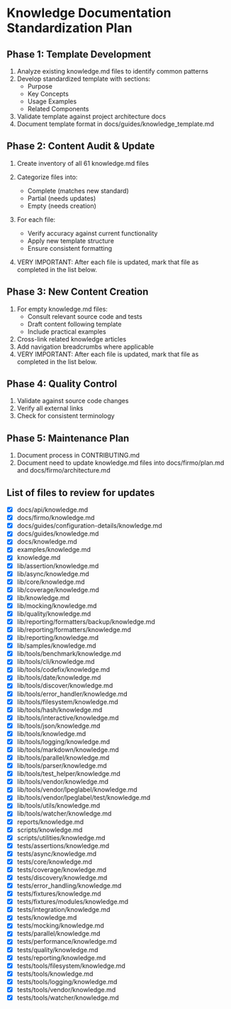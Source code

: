 # Knowledge Documentation Standardization Plan

## Phase 1: Template Development

1. Analyze existing knowledge.md files to identify common patterns
2. Develop standardized template with sections:
   - Purpose
   - Key Concepts
   - Usage Examples
   - Related Components
3. Validate template against project architecture docs
4. Document template format in docs/guides/knowledge_template.md

## Phase 2: Content Audit & Update

1. Create inventory of all 61 knowledge.md files
2. Categorize files into:
   - Complete (matches new standard)
   - Partial (needs updates)
   - Empty (needs creation)
3. For each file:

   - Verify accuracy against current functionality
   - Apply new template structure
   - Ensure consistent formatting

4. VERY IMPORTANT: After each file is updated, mark that file as completed in the list below.

## Phase 3: New Content Creation

1. For empty knowledge.md files:
   - Consult relevant source code and tests
   - Draft content following template
   - Include practical examples
2. Cross-link related knowledge articles
3. Add navigation breadcrumbs where applicable
4. VERY IMPORTANT: After each file is updated, mark that file as completed in the list below.

## Phase 4: Quality Control

1. Validate against source code changes
2. Verify all external links
3. Check for consistent terminology

## Phase 5: Maintenance Plan

1. Document process in CONTRIBUTING.md
2. Document need to update knowledge.md files into docs/firmo/plan.md and docs/firmo/architecture.md

## List of files to review for updates

- [x] docs/api/knowledge.md
- [x] docs/firmo/knowledge.md
- [x] docs/guides/configuration-details/knowledge.md
- [x] docs/guides/knowledge.md
- [x] docs/knowledge.md
- [x] examples/knowledge.md
- [x] knowledge.md
- [x] lib/assertion/knowledge.md
- [x] lib/async/knowledge.md
- [x] lib/core/knowledge.md
- [x] lib/coverage/knowledge.md
- [x] lib/knowledge.md
- [x] lib/mocking/knowledge.md
- [x] lib/quality/knowledge.md
- [x] lib/reporting/formatters/backup/knowledge.md
- [x] lib/reporting/formatters/knowledge.md
- [x] lib/reporting/knowledge.md
- [x] lib/samples/knowledge.md
- [x] lib/tools/benchmark/knowledge.md
- [x] lib/tools/cli/knowledge.md
- [x] lib/tools/codefix/knowledge.md
- [x] lib/tools/date/knowledge.md
- [x] lib/tools/discover/knowledge.md
- [x] lib/tools/error_handler/knowledge.md
- [x] lib/tools/filesystem/knowledge.md
- [x] lib/tools/hash/knowledge.md
- [x] lib/tools/interactive/knowledge.md
- [x] lib/tools/json/knowledge.md
- [x] lib/tools/knowledge.md
- [x] lib/tools/logging/knowledge.md
- [x] lib/tools/markdown/knowledge.md
- [x] lib/tools/parallel/knowledge.md
- [x] lib/tools/parser/knowledge.md
- [x] lib/tools/test_helper/knowledge.md
- [x] lib/tools/vendor/knowledge.md
- [x] lib/tools/vendor/lpeglabel/knowledge.md
- [x] lib/tools/vendor/lpeglabel/test/knowledge.md
- [x] lib/tools/utils/knowledge.md
- [x] lib/tools/watcher/knowledge.md
- [x] reports/knowledge.md
- [x] scripts/knowledge.md
- [x] scripts/utilities/knowledge.md
- [x] tests/assertions/knowledge.md
- [x] tests/async/knowledge.md
- [x] tests/core/knowledge.md
- [x] tests/coverage/knowledge.md
- [x] tests/discovery/knowledge.md
- [x] tests/error_handling/knowledge.md
- [x] tests/fixtures/knowledge.md
- [x] tests/fixtures/modules/knowledge.md
- [x] tests/integration/knowledge.md
- [x] tests/knowledge.md
- [x] tests/mocking/knowledge.md
- [x] tests/parallel/knowledge.md
- [x] tests/performance/knowledge.md
- [x] tests/quality/knowledge.md
- [x] tests/reporting/knowledge.md
- [x] tests/tools/filesystem/knowledge.md
- [x] tests/tools/knowledge.md
- [x] tests/tools/logging/knowledge.md
- [x] tests/tools/vendor/knowledge.md
- [x] tests/tools/watcher/knowledge.md
